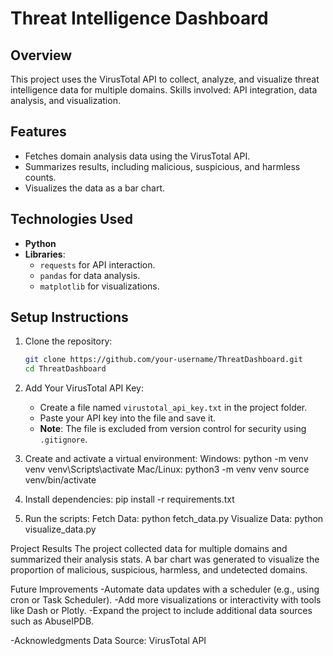 # Threat Intelligence Dashboard

## Overview
This project uses the VirusTotal API to collect, analyze, and visualize threat intelligence data for multiple domains. Skills involved: API integration, data analysis, and visualization.

## Features
- Fetches domain analysis data using the VirusTotal API.
- Summarizes results, including malicious, suspicious, and harmless counts.
- Visualizes the data as a bar chart.

## Technologies Used
- **Python**
- **Libraries**:
  - `requests` for API interaction.
  - `pandas` for data analysis.
  - `matplotlib` for visualizations.

## Setup Instructions
1. Clone the repository:
   ```bash
   git clone https://github.com/your-username/ThreatDashboard.git
   cd ThreatDashboard

2. Add Your VirusTotal API Key:
   - Create a file named `virustotal_api_key.txt` in the project folder.
   - Paste your API key into the file and save it.
   - **Note**: The file is excluded from version control for security using `.gitignore`.


3. Create and activate a virtual environment:
    Windows:
        python -m venv venv
        venv\Scripts\activate
    Mac/Linux:
        python3 -m venv venv
        source venv/bin/activate

4. Install dependencies:
    pip install -r requirements.txt

5. Run the scripts:
    Fetch Data:
        python fetch_data.py
    Visualize Data:
        python visualize_data.py


Project Results
The project collected data for multiple domains and summarized their analysis stats. A bar chart was generated to visualize the proportion of malicious, suspicious, harmless, and undetected domains.


Future Improvements
-Automate data updates with a scheduler (e.g., using cron or Task Scheduler).
-Add more visualizations or interactivity with tools like Dash or Plotly.
-Expand the project to include additional data sources such as AbuseIPDB.

-Acknowledgments
Data Source: VirusTotal API
